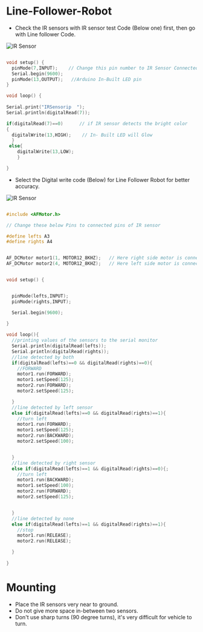# Line-Follower-Robot


* Check the IR sensors with IR sensor test Code (Below one) first, then go with Line follower Code.

![IR Sensor](https://5.imimg.com/data5/WA/GS/MY-5726208/delta-plc-repair-service-500x500.jpg)

```C++

void setup() {
  pinMode(7,INPUT);    // Change this pin number to IR Sensor Connected pin
  Serial.begin(9600);
  pinMode(13,OUTPUT);   //Arduino In-Built LED pin
}

void loop() {
  
Serial.print("IRSensorip  ");
Serial.println(digitalRead(7));

if(digitalRead(7)==0)      // if IR sensor detects the bright color
{
  digitalWrite(13,HIGH);    // In- Built LED will Glow
  }
 else{
    digitalWrite(13,LOW);
    }

}

```


* Select the Digital write code (Below) for Line Follower Robot for better accuracy.


![IR Sensor](https://content.instructables.com/ORIG/FFZ/OG6Q/JGGTIBUY/FFZOG6QJGGTIBUY.jpg?auto=webp)


```C++

#include <AFMotor.h>

// Change these below Pins to connected pins of IR sensor

#define lefts A3 
#define rights A4 


AF_DCMotor motor1(1, MOTOR12_8KHZ);   // Here right side motor is connected to M1
AF_DCMotor motor2(4, MOTOR12_8KHZ);   // Here left side motor is connected to M4


void setup() {


  pinMode(lefts,INPUT);
  pinMode(rights,INPUT);

  Serial.begin(9600);
  
}

void loop(){
  //printing values of the sensors to the serial monitor
  Serial.println(digitalRead(lefts));
  Serial.println(digitalRead(rights));
  //line detected by both
  if(digitalRead(lefts)==0 && digitalRead(rights)==0){
    //FORWARD
    motor1.run(FORWARD);
    motor1.setSpeed(125);
    motor2.run(FORWARD);
    motor2.setSpeed(125);

  }
  //line detected by left sensor
  else if(digitalRead(lefts)==0 && digitalRead(rights)==1){
    //turn left
    motor1.run(FORWARD);
    motor1.setSpeed(125);
    motor2.run(BACKWARD);
    motor2.setSpeed(100);


  }
  //line detected by right sensor
  else if(digitalRead(lefts)==1 && digitalRead(rights)==0){;
    //turn left
    motor1.run(BACKWARD);
    motor1.setSpeed(100);
    motor2.run(FORWARD);
    motor2.setSpeed(125);


  }
  //line detected by none
  else if(digitalRead(lefts)==1 && digitalRead(rights)==1){
    //stop
    motor1.run(RELEASE);
    motor2.run(RELEASE);

  }
  
}

```

# Mounting 

* Place the IR sensors very near to ground.
* Do not give more space in-between two sensors.
* Don't use sharp turns (90 degree turns), it's very difficult for vehicle to turn.
